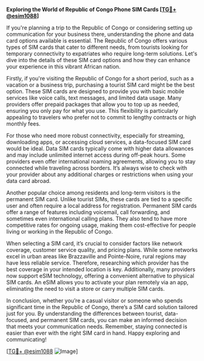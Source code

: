 **Exploring the World of Republic of Congo Phone SIM Cards [[TG💪+ @esim1088](https://t.me/s/esim1088)]**

If you're planning a trip to the Republic of Congo or considering setting up communication for your business there, understanding the phone and data card options available is essential. The Republic of Congo offers various types of SIM cards that cater to different needs, from tourists looking for temporary connectivity to expatriates who require long-term solutions. Let's dive into the details of these SIM card options and how they can enhance your experience in this vibrant African nation.

Firstly, if you're visiting the Republic of Congo for a short period, such as a vacation or a business trip, purchasing a tourist SIM card might be the best option. These SIM cards are designed to provide you with basic mobile services like voice calls, text messages, and limited data usage. Many providers offer prepaid packages that allow you to top up as needed, ensuring you only pay for what you use. This flexibility is particularly appealing to travelers who prefer not to commit to lengthy contracts or high monthly fees.

For those who need more robust connectivity, especially for streaming, downloading apps, or accessing cloud services, a data-focused SIM card would be ideal. Data SIM cards typically come with higher data allowances and may include unlimited internet access during off-peak hours. Some providers even offer international roaming agreements, allowing you to stay connected while traveling across borders. It’s always wise to check with your provider about any additional charges or restrictions when using your data card abroad.

Another popular choice among residents and long-term visitors is the permanent SIM card. Unlike tourist SIMs, these cards are tied to a specific user and often require a local address for registration. Permanent SIM cards offer a range of features including voicemail, call forwarding, and sometimes even international calling plans. They also tend to have more competitive rates for ongoing usage, making them cost-effective for people living or working in the Republic of Congo.

When selecting a SIM card, it’s crucial to consider factors like network coverage, customer service quality, and pricing plans. While some networks excel in urban areas like Brazzaville and Pointe-Noire, rural regions may have less reliable service. Therefore, researching which provider has the best coverage in your intended location is key. Additionally, many providers now support eSIM technology, offering a convenient alternative to physical SIM cards. An eSIM allows you to activate your plan remotely via an app, eliminating the need to visit a store or carry multiple SIM cards.

In conclusion, whether you’re a casual visitor or someone who spends significant time in the Republic of Congo, there’s a SIM card solution tailored just for you. By understanding the differences between tourist, data-focused, and permanent SIM cards, you can make an informed decision that meets your communication needs. Remember, staying connected is easier than ever with the right SIM card in hand. Happy exploring and communicating! 

[[TG💪+ @esim1088](https://t.me/s/esim1088) ![Image](https://i.postimg.cc/Y0z9fWf4/image.png)]